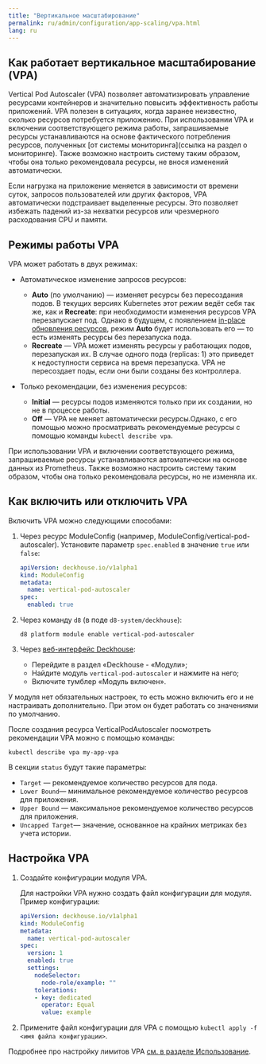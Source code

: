 ```yaml
---
title: "Вертикальное масштабирование"
permalink: ru/admin/configuration/app-scaling/vpa.html
lang: ru
---
```


## Как работает вертикальное масштабирование (VPA)

Vertical Pod Autoscaler (VPA) позволяет автоматизировать управление ресурсами контейнеров и значительно повысить эффективность работы приложений. VPA полезен в ситуациях, когда заранее неизвестно, сколько ресурсов потребуется приложению. При использовании VPA и включении соответствующего режима работы, запрашиваемые ресурсы устанавливаются на основе фактического потребления ресурсов, полученных [от системы мониторинга](ссылка на раздел о мониторинге). Также возможно настроить систему таким образом, чтобы она только рекомендовала ресурсы, не внося изменений автоматически.

Если нагрузка на приложение меняется в зависимости от времени суток, запросов пользователей или других факторов, VPA автоматически подстраивает выделенные ресурсы. Это позволяет избежать падений из-за нехватки ресурсов или чрезмерного расходования CPU и памяти.

## Режимы работы VPA

VPA может работать в двух режимах:

- Автоматическое изменение запросов ресурсов:
  - **Auto** (по умолчанию) —  изменяет ресурсы без пересоздания подов. В текущих версиях Kubernetes этот режим ведёт себя так же, как и **Recreate**: при необходимости изменения ресурсов VPA перезапускает под. Однако в будущем, с появлением [in-place обновления ресурсов](https://github.com/kubernetes/design-proposals-archive/blob/main/autoscaling/vertical-pod-autoscaler.md#in-place-updates), режим **Auto** будет использовать его — то есть изменять ресурсы без перезапуска пода.
  - **Recreate** — VPA может изменять ресурсы у работающих подов, перезапуская их. В случае одного пода (replicas: 1) это приведет к недоступности сервиса на время перезапуска. VPA не пересоздает поды, если они были созданы без контроллера.

- Только рекомендации, без изменения ресурсов:
  - **Initial** — ресурсы подов изменяются только при их создании, но не в процессе работы.
  - **Off** — VPA не меняет автоматически ресурсы.Однако, с его помощью можно просматривать рекомендуемые ресурсы с помощью команды `kubectl describe vpa`.

При использовании VPA и включении соответствующего режима, запрашиваемые ресурсы устанавливаются автоматически на основе данных из Prometheus. Также возможно настроить систему таким образом, чтобы она только рекомендовала ресурсы, но не изменяла их.

## Как включить или отключить VPA

Включить VPA можно следующими способами:

1. Через ресурс ModuleConfig (например, ModuleConfig/vertical-pod-autoscaler). Установите параметр `spec.enabled` в значение `true` или `false`:

   ```yaml
   apiVersion: deckhouse.io/v1alpha1
   kind: ModuleConfig
   metadata:
     name: vertical-pod-autoscaler
   spec:
     enabled: true
   ```

1. Через команду `d8` (в поде `d8-system/deckhouse`):

   ```console
   d8 platform module enable vertical-pod-autoscaler
   ```

1. Через [веб-интерфейс Deckhouse](https://deckhouse.ru/products/kubernetes-platform/modules/console/stable/):

   - Перейдите в раздел «Deckhouse - «Модули»;
   - Найдите модуль `vertical-pod-autoscaler` и нажмите на него;
   - Включите тумблер «Модуль включен».

У модуля нет обязательных настроек, то есть можно включить его и не настраивать дополнительно. При этом он будет работать со значениями по умолчанию.

После создания ресурса VerticalPodAutoscaler посмотреть рекомендации VPA можно с помощью команды:

```console
kubectl describe vpa my-app-vpa
```

В секции `status` будут такие параметры:

- `Target` — рекомендуемое количество ресурсов для пода.
- `Lower Bound`— минимальное рекомендуемое количество ресурсов для приложения.
- `Upper Bound` — максимальное рекомендуемое количество ресурсов для приложения.
- `Uncapped Target`— значение, основанное на крайних метриках без учета истории.

## Настройка VPA

1. Создайте конфигурации модуля VPA.

   Для настройки VPA  нужно создать файл конфигурации для модуля. Пример конфигурации:

   ```yaml
   apiVersion: deckhouse.io/v1alpha1
   kind: ModuleConfig
   metadata:
     name: vertical-pod-autoscaler
   spec:
     version: 1
     enabled: true
     settings:
       nodeSelector:
         node-role/example: ""
       tolerations:
       - key: dedicated
         operator: Equal
         value: example
      ```

1. Примените файл конфигурации для VPA с помощью `kubectl apply -f <имя файла конфигурации>`.

Подробнее про настройку лимитов VPA [см. в разделе Использование](../../../user/configuration/app-scaling/vpa.html#работа-vpa-с-лимитами).
